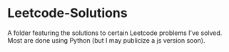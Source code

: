 # Leetcode-Solutions
A folder featuring the solutions to certain Leetcode problems I've solved.
<br>Most are done using Python (but I may publicize a js version soon).
